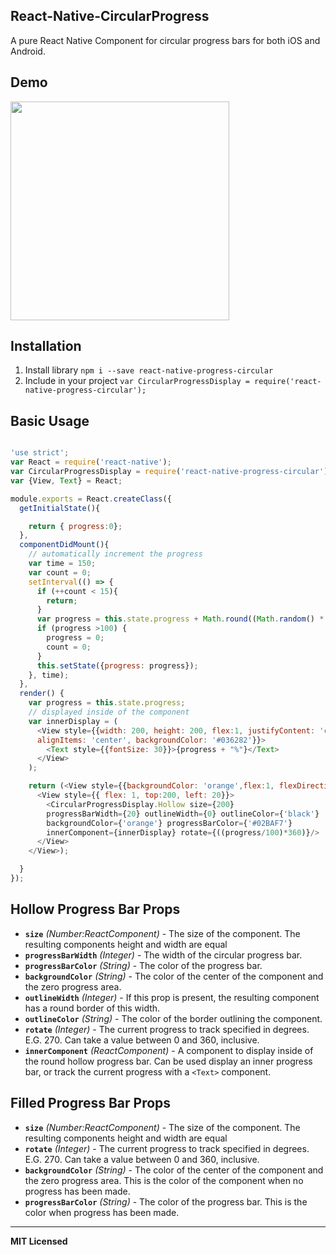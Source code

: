 ## React-Native-CircularProgress
A pure React Native Component for circular progress bars for both iOS and Android.

## Demo

<a href="https://github.com/andy9775/React-Native-CircularProgress/blob/master/demo.gif">
<img src="https://github.com/andy9775/React-Native-CircularProgress/raw/master/demo.gif" width="350"></a>

## Installation
1. Install library `npm i --save react-native-progress-circular`
2. Include in your project `var CircularProgressDisplay = require('react-native-progress-circular');`


## Basic Usage

```javascript

'use strict';
var React = require('react-native');
var CircularProgressDisplay = require('react-native-progress-circular');
var {View, Text} = React;

module.exports = React.createClass({
  getInitialState(){

    return { progress:0};
  },
  componentDidMount(){
    // automatically increment the progress
    var time = 150;
    var count = 0;
    setInterval(() => {
      if (++count < 15){
        return;
      }
      var progress = this.state.progress + Math.round((Math.random() * 4));
      if (progress >100) {
        progress = 0;
        count = 0;
      }
      this.setState({progress: progress});
    }, time);
  },
  render() {
    var progress = this.state.progress;
    // displayed inside of the component
    var innerDisplay = (
      <View style={{width: 200, height: 200, flex:1, justifyContent: 'center',
      alignItems: 'center', backgroundColor: '#036282'}}>
        <Text style={{fontSize: 30}}>{progress + "%"}</Text>
      </View>
    );

    return (<View style={{backgroundColor: 'orange',flex:1, flexDirection: 'row'}}>
      <View style={{ flex: 1, top:200, left: 20}}>
        <CircularProgressDisplay.Hollow size={200}
        progressBarWidth={20} outlineWidth={0} outlineColor={'black'}
        backgroundColor={'orange'} progressBarColor={'#02BAF7'}
        innerComponent={innerDisplay} rotate={((progress/100)*360)}/>
      </View>
    </View>);

  }
});
```

## Hollow Progress Bar Props
- **`size`** _(Number:ReactComponent)_ - The size of the component. The resulting components height and width
are equal
- **`progressBarWidth`** _(Integer)_ - The width of the circular progress bar.
- **`progressBarColor`** _(String)_ - The color of the progress bar.
- **`backgroundColor`** _(String)_ - The color of the center of the component and the zero progress area.
- **`outlineWidth`** _(Integer)_ - If this prop is present, the resulting component has a round border of this width.
- **`outlineColor`** _(String)_ - The color of the border outlining the component.
- **`rotate`** _(Integer)_ - The current progress to track specified in degrees. E.G. 270. Can take a value between 0
and 360, inclusive.
- **`innerComponent`** _(ReactComponent)_ - A component to display inside of the round hollow progress bar. Can be used
display an inner progress bar, or track the current progress with a `<Text>` component.

## Filled Progress Bar Props
- **`size`** _(Number:ReactComponent)_ - The size of the component. The resulting components height and width
are equal
- **`rotate`** _(Integer)_ - The current progress to track specified in degrees. E.G. 270. Can take a value between 0
and 360, inclusive.
- **`backgroundColor`** _(String)_ - The color of the center of the component and the zero progress area. This is the color
of the component when no progress has been made.
- **`progressBarColor`** _(String)_ - The color of the progress bar. This is the color when progress has been made.

---

**MIT Licensed**
